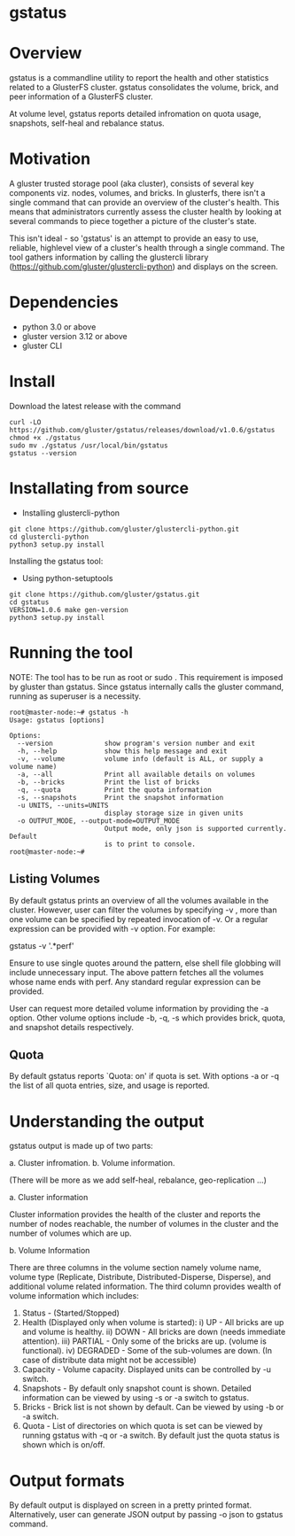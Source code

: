 gstatus
=======

Overview
========
gstatus is a commandline utility to report the health and other statistics
related to a GlusterFS cluster. gstatus consolidates the volume, brick, and peer
information of a GlusterFS cluster.

At volume level, gstatus reports detailed infromation on quota usage, snapshots,
self-heal and rebalance status.

Motivation
==========
A gluster trusted storage pool (aka cluster), consists of several key
components viz. nodes, volumes, and bricks. In glusterfs, there isn't a single
command that can provide an overview of the cluster's health. This means that
administrators currently assess the cluster health by looking at several
commands to piece together a picture of the cluster's state.

This isn't ideal - so 'gstatus' is an attempt to provide an easy to use,
reliable, highlevel view of a cluster's health through a single command. The
tool gathers information by calling the glustercli library
(https://github.com/gluster/glustercli-python) and displays on the screen.

Dependencies
============
- python 3.0 or above
- gluster version 3.12 or above
- gluster CLI

Install
=======
Download the latest release with the command

```
curl -LO https://github.com/gluster/gstatus/releases/download/v1.0.6/gstatus
chmod +x ./gstatus
sudo mv ./gstatus /usr/local/bin/gstatus
gstatus --version
```

Installating from source
========================
* Installing glustercli-python

```
git clone https://github.com/gluster/glustercli-python.git
cd glustercli-python
python3 setup.py install
```

Installing the gstatus tool:
* Using python-setuptools

```
git clone https://github.com/gluster/gstatus.git
cd gstatus
VERSION=1.0.6 make gen-version
python3 setup.py install
```

Running the tool
================

NOTE: The tool has to be run as root or sudo <cmd>. This requirement is
      imposed by gluster than gstatus. Since gstatus internally calls the
      gluster command, running as superuser is a necessity.

```
root@master-node:~# gstatus -h
Usage: gstatus [options]

Options:
  --version             show program's version number and exit
  -h, --help            show this help message and exit
  -v, --volume          volume info (default is ALL, or supply a volume name)
  -a, --all             Print all available details on volumes
  -b, --bricks          Print the list of bricks
  -q, --quota           Print the quota information
  -s, --snapshots       Print the snapshot information
  -u UNITS, --units=UNITS
                        display storage size in given units
  -o OUTPUT_MODE, --output-mode=OUTPUT_MODE
                        Output mode, only json is supported currently. Default
                        is to print to console.
root@master-node:~#
```
      
Listing Volumes
---------------

By default gstatus prints an overview of all the volumes available in the
cluster. However, user can filter the volumes by specifying -v <volname>, more
than one volume can be specified by repeated invocation of -v. Or a regular
expression can be provided with -v option. For example:

gstatus -v '.*perf'

Ensure to use single quotes around the pattern, else shell file globbing will
include unnecessary input. The above pattern fetches all the volumes whose name
ends with perf. Any standard regular expression can be provided.

User can request more detailed volume information by providing the -a
option. Other volume options include -b, -q, -s which provides brick, quota, and
snapshot details respectively.

Quota
-----

By default gstatus reports `Quota: on' if quota is set. With options -a or -q
the list of all quota entries, size, and usage is reported.


Understanding the output
========================

gstatus output is made up of two parts:

a. Cluster infromation.
b. Volume information.

(There will be more as we add self-heal, rebalance, geo-replication ...)

a. Cluster information

Cluster information provides the health of the cluster and reports the number of
nodes reachable, the number of volumes in the cluster and the number of volumes
which are up.

b. Volume Information

There are three columns in the volume section namely volume name, volume type
(Replicate, Distribute, Distributed-Disperse, Disperse), and additional volume
related information. The third column provides wealth of volume information
which includes:

1. Status - (Started/Stopped)
2. Health (Displayed only when volume is started):
          i) UP       - All bricks are up and volume is healthy.
         ii) DOWN     - All bricks are down (needs immediate attention).
        iii) PARTIAL  - Only some of the bricks are up. (volume is functional).
         iv) DEGRADED - Some of the sub-volumes are down. (In case of distribute
                        data might not be accessible)
3. Capacity  - Volume capacity. Displayed units can be controlled by -u switch.
4. Snapshots - By default only snapshot count is shown. Detailed information can
               be viewed by using -s or -a switch to gstatus.
5. Bricks    - Brick list is not shown by default. Can be viewed by using -b or -a
               switch.
6. Quota     - List of directories on which quota is set can be viewed by
               running gstatus with -q or -a switch. By default just the quota
               status is shown which is on/off.

Output formats
==============
By default output is displayed on screen in a pretty printed format.
Alternatively, user can generate JSON output by passing -o json to gstatus
command.

